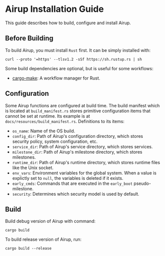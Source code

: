 # Airup Installation Guide
This guide describes how to build, configure and install Airup.

## Before Building
To build Airup, you must install `Rust` first. It can be simply installed with:
```shell
curl --proto '=https' --tlsv1.2 -sSf https://sh.rustup.rs | sh
```

Some build dependencies are optional, but is useful for some workflows:
 - [cargo-make](https://github.com/sagiegurari/cargo-make): A workflow manager for Rust.

## Configuration
Some Airup functions are configured at build time. The build manifest which is located at `build_manifest.rs` stores primitive
configuration items that cannot be set at runtime. Its example is at `docs/resources/build_manifest.rs`. Definitions to its
items:
 - `os_name`: Name of the OS build.
 - `config_dir`: Path of Airup's configuration directory, which stores security policy, system configuration, etc.
 - `service_dir`: Path of Airup's service directory, which stores services.
 - `milestone_dir`: Path of Airup's milestone directory, which stores milestones.
 - `runtime_dir`: Path of Airup's runtime directory, which stores runtime files like the Unix socket.
 - `env_vars`: Environment variables for the global system. When a value is explictly set to `null`, the variables is deleted if it exists.
 - `early_cmds`: Commands that are executed in the `early_boot` pseudo-milestone.
 - `security`: Determines which security model is used by default.

## Build
Build debug version of Airup with command:
```shell
cargo build
```

To build release version of Airup, run:
```shell
cargo build --release
```
